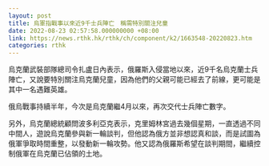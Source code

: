 ```yaml
---
layout: post
title: 烏軍指戰事以來近9千士兵陣亡　稱需特別關注兒童
date: 2022-08-23 02:57:58.000000000 +08:00
link: https://news.rthk.hk/rthk/ch/component/k2/1663548-20220823.htm
categories: rthk
---
```


烏克蘭武裝部隊總司令扎盧日內表示，俄羅斯入侵當地以來，近9千名烏克蘭士兵陣亡，又說要特別關注烏克蘭兒童，因為他們的父親可能已經去了前線，更可能是其中一名遇難英雄。

俄烏戰事持續半年，今次是烏克蘭繼4月以來，再次交代士兵陣亡數字。

另外，烏克蘭總統顧問波多利亞克表示，克里姆林宮過去幾個星期，一直透過不同中間人，遊說烏克蘭參與新一輪談判，但他認為俄方並非想認真和談，而是試圖為俄軍爭取時間重整，以發動新一輪攻勢。他又認為俄羅斯希望在談判期間，繼續控制俄軍在烏克蘭已佔領的土地。

